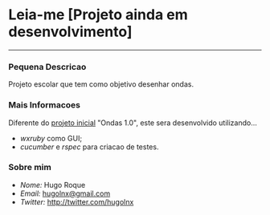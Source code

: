 # Leia-me [Projeto ainda em desenvolvimento] #
***
### Pequena Descricao ###
Projeto escolar que tem como objetivo desenhar ondas.

### Mais Informacoes ###
Diferente do [projeto inicial](http://github.com/HugoLnx/Ondas) "Ondas 1.0",
este sera desenvolvido utilizando...
*   _wxruby_ como GUI;
*   _cucumber_ e _rspec_ para criacao de testes.

### Sobre mim ###
*   _Nome:_ Hugo Roque
*   _Email:_ hugolnx@gmail.com
*   _Twitter:_ http://twitter.com/hugolnx
